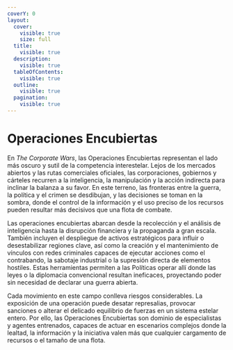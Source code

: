 ```yaml
---
coverY: 0
layout:
  cover:
    visible: true
    size: full
  title:
    visible: true
  description:
    visible: true
  tableOfContents:
    visible: true
  outline:
    visible: true
  pagination:
    visible: true
---
```


# Operaciones Encubiertas

En _The Corporate Wars_, las Operaciones Encubiertas representan el lado más oscuro y sutil de la competencia interestelar. Lejos de los mercados abiertos y las rutas comerciales oficiales, las corporaciones, gobiernos y cárteles recurren a la inteligencia, la manipulación y la acción indirecta para inclinar la balanza a su favor. En este terreno, las fronteras entre la guerra, la política y el crimen se desdibujan, y las decisiones se toman en la sombra, donde el control de la información y el uso preciso de los recursos pueden resultar más decisivos que una flota de combate.

Las operaciones encubiertas abarcan desde la recolección y el análisis de inteligencia hasta la disrupción financiera y la propaganda a gran escala. También incluyen el despliegue de activos estratégicos para influir o desestabilizar regiones clave, así como la creación y el mantenimiento de vínculos con redes criminales capaces de ejecutar acciones como el contrabando, la sabotaje industrial o la supresión directa de elementos hostiles. Estas herramientas permiten a las Políticas operar allí donde las leyes o la diplomacia convencional resultan ineficaces, proyectando poder sin necesidad de declarar una guerra abierta.

Cada movimiento en este campo conlleva riesgos considerables. La exposición de una operación puede desatar represalias, provocar sanciones o alterar el delicado equilibrio de fuerzas en un sistema estelar entero. Por ello, las Operaciones Encubiertas son dominio de especialistas y agentes entrenados, capaces de actuar en escenarios complejos donde la lealtad, la información y la iniciativa valen más que cualquier cargamento de recursos o el tamaño de una flota.
